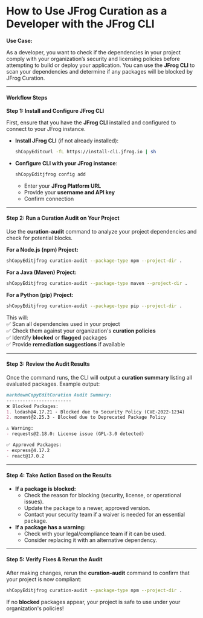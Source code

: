 # How to Use JFrog Curation as a Developer with the JFrog CLI

**Use Case:**

As a developer, you want to check if the dependencies in your project comply with your organization’s security and licensing policies before attempting to build or deploy your application. You can use the **JFrog CLI** to scan your dependencies and determine if any packages will be blocked by JFrog Curation.

***

#### **Workflow Steps**

**Step 1: Install and Configure JFrog CLI**

First, ensure that you have the **JFrog CLI** installed and configured to connect to your JFrog instance.

*   **Install JFrog CLI** (if not already installed):

    ```sh
    shCopyEditcurl -fL https://install-cli.jfrog.io | sh
    ```
*   **Configure CLI with your JFrog instance**:

    ```sh
    shCopyEditjfrog config add
    ```

    * Enter your **JFrog Platform URL**
    * Provide your **username and API key**
    * Confirm connection

***

#### **Step 2: Run a Curation Audit on Your Project**

Use the **curation-audit** command to analyze your project dependencies and check for potential blocks.

**For a Node.js (npm) Project:**

```sh
shCopyEditjfrog curation-audit --package-type npm --project-dir .
```

**For a Java (Maven) Project:**

```sh
shCopyEditjfrog curation-audit --package-type maven --project-dir .
```

**For a Python (pip) Project:**

```sh
shCopyEditjfrog curation-audit --package-type pip --project-dir .
```

This will:\
✅ Scan all dependencies used in your project\
✅ Check them against your organization's **curation policies**\
✅ Identify **blocked** or **flagged** packages\
✅ Provide **remediation suggestions** if available

***

#### **Step 3: Review the Audit Results**

Once the command runs, the CLI will output a **curation summary** listing all evaluated packages. Example output:

```markdown
markdownCopyEditCuration Audit Summary:
------------------------
❌ Blocked Packages:
1. lodash@4.17.21 - Blocked due to Security Policy (CVE-2022-1234)
2. moment@2.25.3 - Blocked due to Deprecated Package Policy

⚠️ Warning:
- requests@2.18.0: License issue (GPL-3.0 detected)

✅ Approved Packages:
- express@4.17.2
- react@17.0.2
```

***

#### **Step 4: Take Action Based on the Results**

* **If a package is blocked:**
  * Check the reason for blocking (security, license, or operational issues).
  * Update the package to a newer, approved version.
  * Contact your security team if a waiver is needed for an essential package.
* **If a package has a warning:**
  * Check with your legal/compliance team if it can be used.
  * Consider replacing it with an alternative dependency.

***

#### **Step 5: Verify Fixes & Rerun the Audit**

After making changes, rerun the **curation-audit** command to confirm that your project is now compliant:

```sh
shCopyEditjfrog curation-audit --package-type npm --project-dir .
```

If no **blocked** packages appear, your project is safe to use under your organization's policies!
